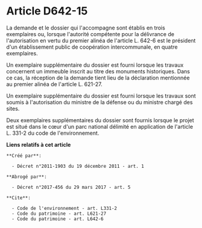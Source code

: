 # Article D642-15

La demande et le dossier qui l'accompagne sont établis en trois exemplaires ou, lorsque l'autorité compétente pour la
délivrance de l'autorisation en vertu du premier alinéa de l'article L. 642-6 est le président d'un établissement public de
coopération intercommunale, en quatre exemplaires. 

Un exemplaire supplémentaire du dossier est fourni lorsque les travaux concernent un immeuble inscrit au titre des monuments
historiques. Dans ce cas, la réception de la demande tient lieu de la déclaration mentionnée au premier alinéa de l'article
L. 621-27. 

Un exemplaire supplémentaire du dossier est fourni lorsque les travaux sont soumis à l'autorisation du ministre de la défense
ou du ministre chargé des sites. 

Deux exemplaires supplémentaires du dossier sont fournis lorsque le projet est situé dans le cœur d'un parc national délimité
en application de l'article L. 331-2 du code de l'environnement.

**Liens relatifs à cet article**

	**Créé par**:

	  - Décret n°2011-1903 du 19 décembre 2011 - art. 1

	**Abrogé par**:

	  - Décret n°2017-456 du 29 mars 2017 - art. 5

	**Cite**:

	  - Code de l'environnement - art. L331-2
	  - Code du patrimoine - art. L621-27
	  - Code du patrimoine - art. L642-6
